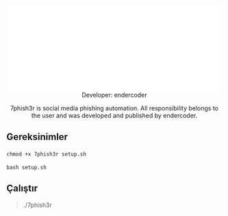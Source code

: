 <p align="center">
 <img src="https://github.com/7cod3r/documents/blob/e61a69f8fa83249dad4da993e080879eb48f3ade/20220624_221640.png">
Developer: endercoder
</p>
<p align="center">
7phish3r is social media phishing automation.
All responsibility belongs to the user and was
developed and published by endercoder.
</p>

## Gereksinimler
``chmod +x 7phish3r setup.sh``

``bash setup.sh``
## Çalıştır
> ./7phish3r
